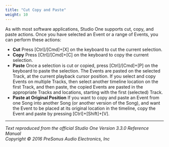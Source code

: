 ```yaml
---
title: "Cut Copy and Paste"
weight: 10
---
```


As with most software applications, Studio One supports cut, copy, and paste actions. Once you have selected an Event or a range of Events, you can perform these actions:

* **Cut** Press [Ctrl]/[Cmd]+[X] on the keyboard to cut the current selection.
* **Copy** Press [Ctrl]/[Cmd]+[C] on the keyboard to copy the current selection.
* **Paste** Once a selection is cut or copied, press [Ctrl]/[Cmd]+[P] on the keyboard to paste the selection. The Events are pasted on the selected Track, at the current playback cursor position. If you select and copy Events on multiple Tracks, then select another timeline location on the first Track, and then paste, the copied Events are pasted in the appropriate Tracks and locations, starting with the first (selected) Track.
* **Paste at Original Position** If you want to copy and paste an Event from one Song into another Song (or another version of the Song), and want the Event to be placed at its original location in the timeline, copy the Event and paste by pressing [Ctrl]+[Shift]+[V].

---

_Text reproduced from the official Studio One Version 3.3.0 Reference Manual_  
_Copyright © 2016 PreSonus Audio Electronics, Inc_
